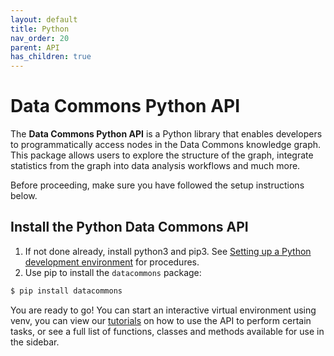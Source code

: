 ```yaml
---
layout: default
title: Python
nav_order: 20
parent: API
has_children: true
---
```


# Data Commons Python API

The **Data Commons Python API** is a Python library that enables developers to
programmatically access nodes in the Data Commons knowledge graph. This package
allows users to explore the structure of the graph, integrate statistics from
the graph into data analysis workflows and much more. 

Before proceeding, make sure you have followed the setup instructions below.

## Install the Python Data Commons API

1. If not done already, install python3 and pip3. See [Setting up a Python development environment](https://cloud.google.com/python/docs/setup#installing_python) for procedures.
1. Use pip to install the `datacommons` package:

```bash
$ pip install datacommons
```

You are ready to go! You can start an interactive virtual environment using venv, you can view our [tutorials](/tutorials) on how to use the
API to perform certain tasks, or see a full list of functions, classes and
methods available for use in the sidebar.
